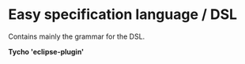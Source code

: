 Easy specification language / DSL
=================

Contains mainly the grammar for the DSL.

**Tycho 'eclipse-plugin'**


